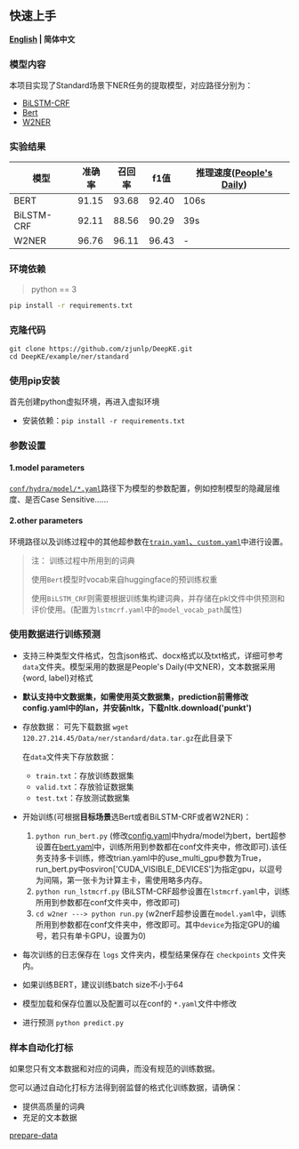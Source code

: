 ## 快速上手

<p align="left">
    <b> <a href="https://github.com/zjunlp/DeepKE/blob/main/example/ner/standard/README.md">English</a> | 简体中文 </b>
</p>

### 模型内容

本项目实现了Standard场景下NER任务的提取模型，对应路径分别为：
* [BiLSTM-CRF](https://github.com/zjunlp/DeepKE/blob/main/src/deepke/name_entity_re/standard/models/BiLSTM_CRF.py)
* [Bert](https://github.com/zjunlp/DeepKE/blob/main/src/deepke/name_entity_re/standard/models/InferBert.py)
* [W2NER](https://github.com/zjunlp/DeepKE/blob/main/src/deepke/name_entity_re/standard/w2ner)


### 实验结果
| 模型        | 准确率   | 召回率   | f1值   | 推理速度([People's Daily](https://github.com/OYE93/Chinese-NLP-Corpus/tree/master/NER/People's%20Daily)) |
|-----------|-------|-------|-------|------------------------------------------------------------------------------------------------------|
| BERT      | 91.15 | 93.68 | 92.40 | 106s                                                                                                 |
| BiLSTM-CRF | 92.11 | 88.56 | 90.29 | 39s                                                                                                  |
| W2NER     | 96.76 | 96.11 | 96.43 | -                                                                                                    |
### 环境依赖

> python == 3
```bash
pip install -r requirements.txt
```



### 克隆代码

```
git clone https://github.com/zjunlp/DeepKE.git
cd DeepKE/example/ner/standard
```



### 使用pip安装

首先创建python虚拟环境，再进入虚拟环境

- 安装依赖：`pip install -r requirements.txt`

### 参数设置

#### 1.model parameters

[`conf/hydra/model/*.yaml`](https://github.com/zjunlp/DeepKE/tree/main/example/ner/standard/conf/hydra/model)路径下为模型的参数配置，例如控制模型的隐藏层维度、是否Case Sensitive......

#### 2.other parameters

环境路径以及训练过程中的其他超参数在[`train.yaml`、`custom.yaml`](https://github.com/zjunlp/DeepKE/tree/main/example/ner/standard/conf)中进行设置。

> 注： 训练过程中所用到的词典
> 
> 使用`Bert`模型时vocab来自huggingface的预训练权重
> 
> 使用`BiLSTM_CRF`则需要根据训练集构建词典，并存储在pkl文件中供预测和评价使用。(配置为`lstmcrf.yaml`中的`model_vocab_path`属性)

### 使用数据进行训练预测

- 支持三种类型文件格式，包含json格式、docx格式以及txt格式，详细可参考`data`文件夹。模型采用的数据是People's Daily(中文NER)，文本数据采用{word, label}对格式
- **默认支持中文数据集，如需使用英文数据集，prediction前需修改config.yaml中的lan，并安装nltk，下载nltk.download('punkt')**

- 存放数据： 可先下载数据 ```wget 120.27.214.45/Data/ner/standard/data.tar.gz```在此目录下

  在`data`文件夹下存放数据：
  
  - `train.txt`：存放训练数据集
  - `valid.txt`：存放验证数据集
  - `test.txt`：存放测试数据集
- 开始训练(可根据**目标场景**选Bert或者BiLSTM-CRF或者W2NER)：

  1. ```python run_bert.py``` (修改[config.yaml](https://github.com/zjunlp/DeepKE/blob/main/example/ner/standard/conf/config.yaml)中hydra/model为bert，bert超参设置在[bert.yaml](https://github.com/zjunlp/DeepKE/blob/main/example/ner/standard/conf/hydra/model/bert.yaml)中，训练所用到参数都在conf文件夹中，修改即可).该任务支持多卡训练，修改trian.yaml中的use_multi_gpu参数为True，run_bert.py中osviron['CUDA_VISIBLE_DEVICES']为指定gpu，以逗号为间隔，第一张卡为计算主卡，需使用略多内存。
  2. ```python run_lstmcrf.py``` (BiLSTM-CRF超参设置在`lstmcrf.yaml`中，训练所用到参数都在conf文件夹中，修改即可)
  3. ```cd w2ner ---> python run.py``` (w2nerF超参设置在`model.yaml`中，训练所用到参数都在conf文件夹中，修改即可。其中`device`为指定GPU的编号，若只有单卡GPU，设置为0)

- 每次训练的日志保存在 `logs` 文件夹内，模型结果保存在 `checkpoints` 文件夹内。
- 如果训练BERT，建议训练batch size不小于64

- 模型加载和保存位置以及配置可以在conf的 `*.yaml`文件中修改

- 进行预测 ```python predict.py```

### 样本自动化打标

如果您只有文本数据和对应的词典，而没有规范的训练数据。

您可以通过自动化打标方法得到弱监督的格式化训练数据，请确保：

- 提供高质量的词典
- 充足的文本数据

<p align="left">
<a href="https://github.com/zjunlp/DeepKE/blob/main/example/ner/prepare-data/README.md">prepare-data</a> </b>
</p>
